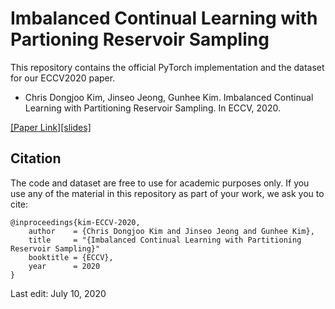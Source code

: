 # Imbalanced Continual Learning with Partioning Reservoir Sampling
This repository contains the official PyTorch implementation and the dataset for our ECCV2020 paper.
- Chris Dongjoo Kim, Jinseo Jeong, Gunhee Kim. Imbalanced Continual Learning with Partitioning Reservoir Sampling. In ECCV, 2020.

[[Paper Link]](http://arxiv.org/abs/2009.03632)[[slides]](https://github.com/cdjkim/PRS/tree/master/resources/eccv20_slides.pdf)

## Citation
The code and dataset are free to use for academic purposes only. If you use any of the material in this repository as part of your work, we ask you to cite:
```
@inproceedings{kim-ECCV-2020,
    author    = {Chris Dongjoo Kim and Jinseo Jeong and Gunhee Kim},
    title     = "{Imbalanced Continual Learning with Partitioning Reservoir Sampling}"
    booktitle = {ECCV},
    year      = 2020
}
```

Last edit: July 10, 2020
